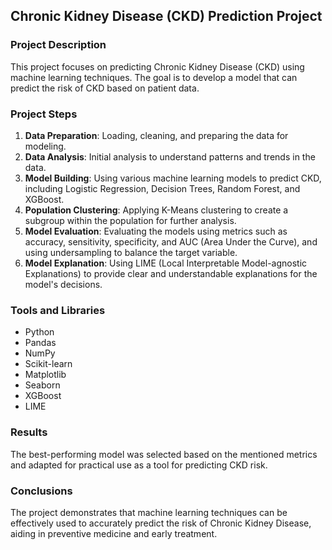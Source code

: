 
## Chronic Kidney Disease (CKD) Prediction Project

### Project Description
This project focuses on predicting Chronic Kidney Disease (CKD) using machine learning techniques. The goal is to develop a model that can predict the risk of CKD based on patient data.

### Project Steps
1. **Data Preparation**: Loading, cleaning, and preparing the data for modeling.
2. **Data Analysis**: Initial analysis to understand patterns and trends in the data.
3. **Model Building**: Using various machine learning models to predict CKD, including Logistic Regression, Decision Trees, Random Forest, and XGBoost.
4. **Population Clustering**: Applying K-Means clustering to create a subgroup within the population for further analysis.
5. **Model Evaluation**: Evaluating the models using metrics such as accuracy, sensitivity, specificity, and AUC (Area Under the Curve), and using undersampling to balance the target variable.
6. **Model Explanation**: Using LIME (Local Interpretable Model-agnostic Explanations) to provide clear and understandable explanations for the model's decisions.

### Tools and Libraries
- Python
- Pandas
- NumPy
- Scikit-learn
- Matplotlib
- Seaborn
- XGBoost
- LIME

### Results
The best-performing model was selected based on the mentioned metrics and adapted for practical use as a tool for predicting CKD risk.

### Conclusions
The project demonstrates that machine learning techniques can be effectively used to accurately predict the risk of Chronic Kidney Disease, aiding in preventive medicine and early treatment.
